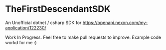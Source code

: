 # TheFirstDescendantSDK
An Unofficial dotnet / csharp SDK for https://openapi.nexon.com/my-application/122230/

Work In Progress. Feel free to make pull requests to improve. Example code workd for me :)
